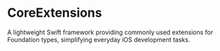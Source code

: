 # CoreExtensions
A lightweight Swift framework providing commonly used extensions for Foundation types, simplifying everyday iOS development tasks.
